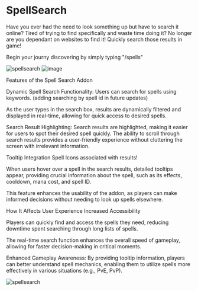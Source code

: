 # SpellSearch

Have you ever had the need to look something up but have to search it online? Tired of trying to find specifically and waste time doing it? 
No longer are you dependant on websites to find it! Quickly search those results in game!

Begin your journy discovering by simply typing "/spells"

![spellsearch](https://github.com/user-attachments/assets/7dbca437-f374-452e-806a-a800ac79e935)
![image](https://github.com/user-attachments/assets/d920c21a-bb76-40bd-9d27-b1a9b7a0a620)


Features of the Spell Search Addon

Dynamic Spell Search Functionality:
Users can search for spells using keywords. (adding searching by spell id in future updates)

As the user types in the search box, results are dynamically filtered and displayed in real-time, allowing for quick access to desired spells.

Search Result Highlighting:
Search results are highlighted, making it easier for users to spot their desired spell quickly.
The ability to scroll through search results provides a user-friendly experience without cluttering the screen with irrelevant information.

Tooltip Integration
Spell Icons associated with results!

When users hover over a spell in the search results, detailed tooltips appear, providing crucial information about the spell, such as its effects, cooldown, mana cost, and spell ID.

This feature enhances the usability of the addon, as players can make informed decisions without needing to look up spells elsewhere.

How It Affects User Experience
Increased Accessibility

Players can quickly find and access the spells they need, reducing downtime spent searching through long lists of spells.

The real-time search function enhances the overall speed of gameplay, allowing for faster decision-making in critical moments.

Enhanced Gameplay Awareness: By providing tooltip information, players can better understand spell mechanics, enabling them to utilize spells more effectively in various situations (e.g., PvE, PvP).


![spellsearch](https://github.com/user-attachments/assets/9e71c1f6-0a24-409e-abb5-3d9414791fbc)
